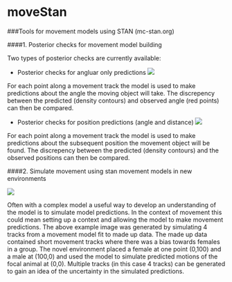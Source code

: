 # moveStan
###Tools for movement models using STAN (mc-stan.org)

####1. Posterior checks for movement model building

Two types of posterior checks are currently available:

 + Posterior checks for angluar only predictions
 ![](https://dl.dropboxusercontent.com/u/9803829/pp_anglePred.png)  
    
  For each point along a movement track the model is used to make predictions about the angle the moving object will take. The discrepency between the predicted (density contours) and observed angle (red points) can then be compared. 
 
 
 
 + Posterior checks for position predictions (angle and distance)
 ![](https://dl.dropboxusercontent.com/u/9803829/pp_positions.png)  
    
  For each point along a movement track the model is used to make predictions about the subsequent position the movement object will be found. The discrepency between the predicted (density contours) and the observed positions can then be compared. 



####2. Simulate movement using stan movement models in new environments

 ![](https://dl.dropboxusercontent.com/u/9803829/simulated_tracks_novelEnv.png)  
  
  Often with a complex model a useful way to develop an understanding of the model is to simulate model predictions. In the context of movement  this could mean setting up a context and allowing the model to make movement predictions. The above example image was generated by simulating 4 tracks from a movement model fit to made up data. The made up data contained short movement tracks where there was a bias towards females in a group. The novel environment placed a female at one point (0,100) and a male at (100,0) and used the model to simulate predicted motions of the focal animal at (0,0). Multiple tracks (in this case 4 tracks) can be generated to gain an idea of the uncertainty in the simulated predictions. 
